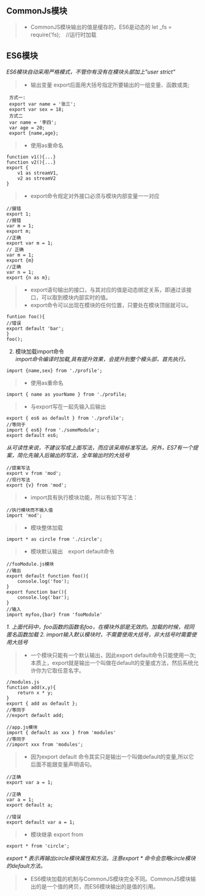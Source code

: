 ## CommonJs模块
>* CommonJS模块输出的值是缓存的，ES6是动态的
let _fs = require('fs);　//运行时加载

## ES6模块
*ES6模块自动采用严格模式，不管你有没有在模块头部加上"user strict"*
>* 输出变量  export后面用大括号指定所要输出的一组变量、函数或类;
```
 方式一:  
 export var name = '张三';  
 export var sex = 18;  
 方式二  
 var name = '李四';  
 var age = 20;  
 export {name,age};
```
>* 使用as重命名  
```
function v1(){...}  
function v2(){...}  
export {  
    v1 as streamV1,  
    v2 as streamV2  
}
```
>* export命令规定对外接口必须与模块内部变量一一对应　　
```
//摄错  
export 1;
//报错  
var m = 1;  
export m;  
//正确  
export var m = 1;    
// 正确   
var m = 1;  
export {m}  
//正确    
var n = 1;  
export {n as m};  
```
>* export语句输出的接口，与其对应的值是动态绑定关系，即通过该接口，可以取到模块内部实时的值。
>* export命令可以出现在模块的任何位置，只要处在模块顶层就可以。  
```
funtion foo(){  
//错误  
export default 'bar';  
}  
foo();
```
2. 模块加载import命令  
*import命令编译时加载,具有提升效果，会提升到整个模头部，首先执行。*
```
import {name,sex} from './profile';
```
>* 使用as重命名  
```
import { name as yourName } from './profile;
```  
>* 与export写在一起先输入后输出  
```
export { es6 as default } from './profile';
//等同于
import { es6} from './someModule';
export default es6;
```
*从可读性来说，不建议写成上面写法，而应该采用标准写法。另外，ES7有一个提案，简化先输入后输出的写法，全年输出时的大括号*
```
//提案写法
export v from 'mod';
//现行写法
export {v} from 'mod';
```
>* import具有执行模块功能，所以有如下写法：  
```
//执行模块而不输入值
import 'mod'; 
```
>* 模块整体加载  
```
import * as circle from './circle';
```
>* 模块默认输出　export default命令  
```
//fooModule.js模块
//输出
export default function foo(){
    console.log('foo');
}
export function bar(){
    console.log('bar');
}
//输入
import myfoo,{bar} from 'fooModule'
```
*1. 上面代码中，foo函数的函数名foo，在模块外部是无效的。加载的时候，视同匿名函数加载*
*2. import输入默认模块时，不需要使用大括号，非大括号时需要使用大括号*
>* 一个模块只能有一个默认输出，因此export default命令只能使用一次;  
本质上，export就是输出一个叫做在default的变量或方法，然后系统允许你为它取任意名字。  
```
//modules.js
function add(x,y){
    return x * y;
}
export { add as default };
//等同于
//export default add;

//app.js模块
import { default as xxx } from 'modules'
//等同于
//import xxx from 'modules';
```
>* 因为export default 命令其实只是输出一个叫做default的变量,所以它后面不能跟变量声明语句。
```
//正确
export var a = 1;

//正确
var a = 1;
export default a;

//错误
export default var a = 1;
```
>* 模块继承 export  from 
```
export * from 'circle';
```
*export * 表示再输出circle模块属性和方法。注意export * 命令会忽略circle模块的default方法。*
>* ES6模块加载的机制与CommonJS模块完全不同。CommonJS模块输出的是一个值的拷贝，而ES6模块输出的是值的引用。

  


